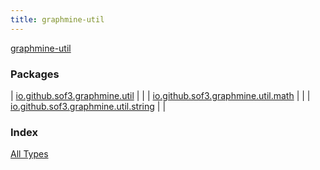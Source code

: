 ```yaml
---
title: graphmine-util
---
```


[graphmine-util](./index.html)

### Packages

| [io.github.sof3.graphmine.util](io.github.sof3.graphmine.util/index.html) |  |
| [io.github.sof3.graphmine.util.math](io.github.sof3.graphmine.util.math/index.html) |  |
| [io.github.sof3.graphmine.util.string](io.github.sof3.graphmine.util.string/index.html) |  |

### Index

[All Types](alltypes/index.html)